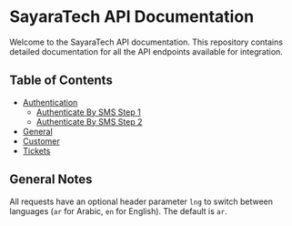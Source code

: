 # SayaraTech API Documentation

Welcome to the SayaraTech API documentation. This repository contains detailed documentation for all the API endpoints available for integration.

## Table of Contents

- [Authentication](Authentication/AuthenticateBySMSStep1.md)
  - [Authenticate By SMS Step 1](Authentication/AuthenticateBySMSStep1.md)
  - [Authenticate By SMS Step 2](Authentication/AuthenticateBySMSStep2.md)
- [General](General/SomeGeneralAPI.md)
- [Customer](Customer/SomeCustomerAPI.md)
- [Tickets](Tickets/SomeTicketAPI.md)

## General Notes

All requests have an optional header parameter `lng` to switch between languages (`ar` for Arabic, `en` for English). The default is `ar`.
